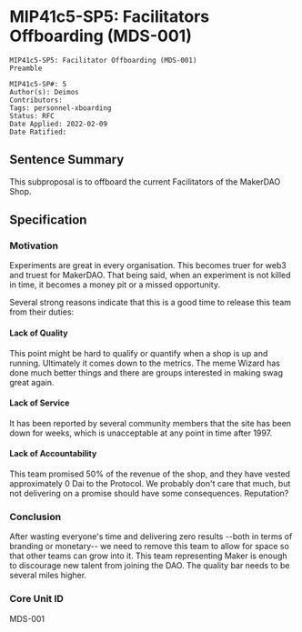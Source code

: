 # MIP41c5-SP5: Facilitators Offboarding (MDS-001)

```
MIP41c5-SP5: Facilitator Offboarding (MDS-001)
Preamble

MIP41c5-SP#: 5
Author(s): Deimos
Contributors:
Tags: personnel-xboarding
Status: RFC
Date Applied: 2022-02-09
Date Ratified:
```

## Sentence Summary

This subproposal is to offboard the current Facilitators of the MakerDAO Shop.

## Specification

### Motivation

Experiments are great in every organisation. This becomes truer for web3 and truest for MakerDAO.
That being said, when an experiment is not killed in time, it becomes a money pit or a missed opportunity. 

Several strong reasons indicate that this is a good time to release this team from their duties:

#### Lack of Quality

This point might be hard to qualify or quantify when a shop is up and running. Ultimately it comes down to the metrics. The meme Wizard has done much better things and there are groups interested in making swag great again.

#### Lack of Service

It has been reported by several community members that the site has been down for weeks, which is unacceptable at any point in time after 1997. 

#### Lack of Accountability

This team promised 50% of the revenue of the shop, and they have vested approximately 0 Dai to the Protocol. We probably don't care that much, but not delivering on a promise should have some consequences. Reputation?

### Conclusion

After wasting everyone's time and delivering zero results --both in terms of branding or monetary-- we need to remove this team to allow for space so that other teams can grow into it. This team representing Maker is enough to discourage new talent from joining the DAO. The quality bar needs to be several miles higher.


### Core Unit ID

MDS-001